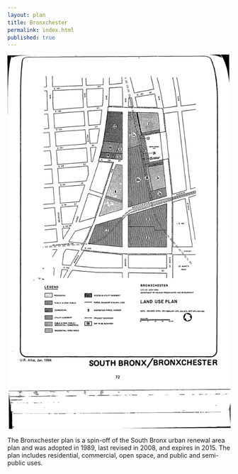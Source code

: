 ```yaml
---
layout: plan
title: Bronxchester
permalink: index.html
published: true
---
```


![Bronxchester in the Atlas of Urban Renewal](Bronxchester.jpg)

The Bronxchester plan is a spin-off of the South Bronx urban renewal area plan and was adopted in 1989, last revised in 2008, and expires in 2015. The plan includes residential, commercial, open space, and public and semi-public uses.